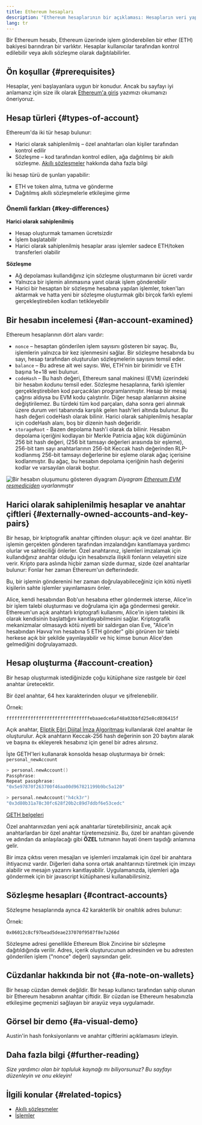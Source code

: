 ```yaml
---
title: Ethereum hesapları
description: "Ethereum hesaplarının bir açıklaması: Hesapların veri yapıları ve anahtar çifti kriptografisi ile ilişkileri."
lang: tr
---
```


Bir Ethereum hesabı, Ethereum üzerinde işlem gönderebilen bir ether (ETH) bakiyesi barındıran bir varlıktır. Hesaplar kullanıcılar tarafından kontrol edilebilir veya akıllı sözleşme olarak dağıtılabilirler.

## Ön koşullar {#prerequisites}

Hesaplar, yeni başlayanlara uygun bir konudur. Ancak bu sayfayı iyi anlamanız için size ilk olarak [Ethereum'a giriş](/developers/docs/intro-to-ethereum/) yazımızı okumanızı öneriyoruz.

## Hesap türleri {#types-of-account}

Ethereum'da iki tür hesap bulunur:

- Harici olarak sahiplenilmiş – özel anahtarları olan kişiler tarafından kontrol edilir
- Sözleşme – kod tarafından kontrol edilen, ağa dağıtılmış bir akıllı sözleşme. [Akıllı sözleşmeler](/developers/docs/smart-contracts/) hakkında daha fazla bilgi

İki hesap türü de şunları yapabilir:

- ETH ve token alma, tutma ve gönderme
- Dağıtılmış akıllı sözleşmelerle etkileşime girme

### Önemli farkları {#key-differences}

**Harici olarak sahiplenilmiş**

- Hesap oluşturmak tamamen ücretsizdir
- İşlem başlatabilir
- Harici olarak sahiplenilmiş hesaplar arası işlemler sadece ETH/token transferleri olabilir

**Sözleşme**

- Ağ depolaması kullandığınız için sözleşme oluşturmanın bir ücreti vardır
- Yalnızca bir işlemin alınmasına yanıt olarak işlem gönderebilir
- Harici bir hesaptan bir sözleşme hesabına yapılan işlemler, token'ları aktarmak ve hatta yeni bir sözleşme oluşturmak gibi birçok farklı eylemi gerçekleştirebilen kodları tetikleyebilir

## Bir hesabın incelemesi {#an-account-examined}

Ethereum hesaplarının dört alanı vardır:

- `nonce` – hesaptan gönderilen işlem sayısını gösteren bir sayaç. Bu, işlemlerin yalnızca bir kez işlenmesini sağlar. Bir sözleşme hesabında bu sayı, hesap tarafından oluşturulan sözleşmelerin sayısını temsil eder.
- `balance` – Bu adrese ait wei sayısı. Wei, ETH'nin bir birimidir ve ETH başına 1e+18 wei bulunur.
- `codeHash` – Bu hash değeri, Ethereum sanal makinesi (EVM) üzerindeki bir hesabın _kodunu_ temsil eder. Sözleşme hesaplarına, farklı işlemler gerçekleştirebilen kod parçacıkları programlanmıştır. Hesap bir mesaj çağrısı aldıysa bu EVM kodu çalıştırılır. Diğer hesap alanlarının aksine değiştirilemez. Bu türdeki tüm kod parçaları, daha sonra geri alınmak üzere durum veri tabanında karşılık gelen hash'leri altında bulunur. Bu hash değeri codeHash olarak bilinir. Harici olarak sahiplenilmiş hesaplar için codeHash alanı, boş bir dizenin hash değeridir.
- `storageRoot` - Bazen depolama hash'i olarak da bilinir. Hesabın depolama içeriğini kodlayan bir Merkle Patricia ağaç kök düğümünün 256 bit hash değeri, (256 bit tamsayı değerleri arasında bir eşleme), 256-bit tam sayı anahtarlarının 256-bit Keccak hash değerinden RLP-kodlanmış 256-bit tamsayı değerlerine bir eşleme olarak ağaç içerisine kodlanmıştır. Bu ağaç, bu hesabın depolama içeriğinin hash değerini kodlar ve varsayılan olarak boştur.

![Bir hesabın oluşumunu gösteren diyagram](./accounts.png) _Diyagram [Ethereum EVM resmediciden](https://takenobu-hs.github.io/downloads/ethereum_evm_illustrated.pdf) uyarlanmıştır_

## Harici olarak sahiplenilmiş hesaplar ve anahtar çiftleri {#externally-owned-accounts-and-key-pairs}

Bir hesap, bir kriptografik anahtar çiftinden oluşur: açık ve özel anahtar. Bir işlemin gerçekten gönderen tarafından imzalandığını kanıtlamaya yardımcı olurlar ve sahteciliği önlerler. Özel anahtarınız, işlemleri imzalamak için kullandığınız anahtar olduğu için hesabınızla ilişkili fonların velayetini size verir. Kripto para aslında hiçbir zaman sizde durmaz, sizde özel anahtarlar bulunur: Fonlar her zaman Ethereum'un defterindedir.

Bu, bir işlemin gönderenini her zaman doğrulayabileceğiniz için kötü niyetli kişilerin sahte işlemler yayınlamasını önler.

Alice, kendi hesabından Bob'un hesabına ether göndermek isterse, Alice'in bir işlem talebi oluşturması ve doğrulama için ağa göndermesi gerekir. Ethereum'un açık anahtarlı kriptografi kullanımı, Alice'in işlem talebini ilk olarak kendisinin başlattığını kanıtlayabilmesini sağlar. Kriptografik mekanizmalar olmasaydı kötü niyetli bir saldırgan olan Eve, "Alice'in hesabından Havva'nın hesabına 5 ETH gönder" gibi görünen bir talebi herkese açık bir şekilde yayınlayabilir ve hiç kimse bunun Alice'den gelmediğini doğrulayamazdı.

## Hesap oluşturma {#account-creation}

Bir hesap oluşturmak istediğinizde çoğu kütüphane size rastgele bir özel anahtar üretecektir.

Bir özel anahtar, 64 hex karakterinden oluşur ve şifrelenebilir.

Örnek:

`fffffffffffffffffffffffffffffffebaaedce6af48a03bbfd25e8cd036415f`

Açık anahtar, [Eliptik Eğri Dijital İmza Algoritması](https://wikipedia.org/wiki/Elliptic_Curve_Digital_Signature_Algorithm) kullanılarak özel anahtar ile oluşturulur. Açık anahtarın Keccak-256 hash değerinin son 20 baytını alarak ve başına `0x` ekleyerek hesabınız için genel bir adres alırsınız.

İşte GETH'leri kullanarak konsolda hesap oluşturmaya bir örnek: `personal_newAccount`

```go
> personal.newAccount()
Passphrase:
Repeat passphrase:
"0x5e97870f263700f46aa00d967821199b9bc5a120"

> personal.newAccount("h4ck3r")
"0x3d80b31a78c30fc628f20b2c89d7ddbf6e53cedc"
```

[GETH belgeleri](https://geth.nexus.org/docs)

Özel anahtarınızdan yeni açık anahtarlar türetebilirsiniz, ancak açık anahtarlardan bir özel anahtar türetemezsiniz. Bu, özel bir anahtarı güvende ve adından da anlaşılacağı gibi **ÖZEL** tutmanın hayati önem taşıdığı anlamına gelir.

Bir imza çıktısı veren mesajları ve işlemleri imzalamak için özel bir anahtara ihtiyacınız vardır. Diğerleri daha sonra ortak anahtarınızı türetmek için imzayı alabilir ve mesajın yazarını kanıtlayabilir. Uygulamanızda, işlemleri ağa göndermek için bir javascript kütüphanesi kullanabilirsiniz.

## Sözleşme hesapları {#contract-accounts}

Sözleşme hesaplarında ayrıca 42 karakterlik bir onaltılık adres bulunur:

Örnek:

`0x06012c8cf97bead5deae237070f9587f8e7a266d`

Sözleşme adresi genellikle Ethereum Blok Zincirine bir sözleşme dağıtıldığında verilir. Adres, içerik oluşturucunun adresinden ve bu adresten gönderilen işlem ("nonce" değeri) sayısından gelir.

## Cüzdanlar hakkında bir not {#a-note-on-wallets}

Bir hesap cüzdan demek değildir. Bir hesap kullanıcı tarafından sahip olunan bir Ethereum hesabının anahtar çiftidir. Bir cüzdan ise Ethereum hesabınızla etkileşime geçmenizi sağlayan bir arayüz veya uygulamadır.

## Görsel bir demo {#a-visual-demo}

Austin'in hash fonksiyonlarını ve anahtar çiftlerini açıklamasını izleyin.

<YouTube id="QJ010l-pBpE" />

<YouTube id="9LtBDy67Tho" />

## Daha fazla bilgi {#further-reading}

_Size yardımcı olan bir topluluk kaynağı mı biliyorsunuz? Bu sayfayı düzenleyin ve onu ekleyin!_

## İlgili konular {#related-topics}

- [Akıllı sözleşmeler](/developers/docs/smart-contracts/)
- [İşlemler](/developers/docs/transactions/)
